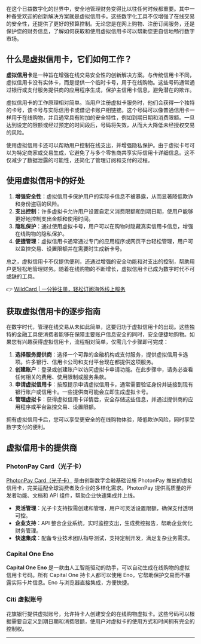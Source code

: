 在这个日益数字化的世界中，安全地管理财务变得比以往任何时候都重要。其中一种备受欢迎的创新解决方案就是虚拟信用卡。这些数字化工具不仅增强了在线交易的安全性，还提供了更好的预算控制。无论您是在网上购物、注册订阅服务，还是保护您的财务信息，了解如何获取和使用虚拟信用卡可以帮助您更自信地畅行数字市场。

## 什么是虚拟信用卡，它们如何工作？

**虚拟信用卡**是一种旨在增强在线交易安全性的创新解决方案。与传统信用卡不同，虚拟信用卡没有实体卡，而是提供一个临时卡号，用于在线购物。这些号码通常通过银行或支付服务提供商的应用程序生成，保护主信用卡信息，避免潜在的欺诈。

虚拟信用卡的工作原理相对简单。当用户注册虚拟卡服务时，他们会获得一个独特的卡号，该卡号与实际信用卡或借记卡账户相链接。这个号码可以像普通信用卡一样用于在线购物，并且通常具有附加的安全特性，例如到期日期和消费限额。一旦达到设定的限额或经过预定的时间段后，号码将失效，从而大大降低未经授权交易的风险。

使用虚拟信用卡还可以帮助用户控制在线支出，并增强隐私保护。由于虚拟卡号可以为特定商家或交易生成，它避免了与多个零售商共享实际信用卡详细信息。这不仅减少了数据泄露的可能性，还简化了管理订阅和支付的过程。

## 使用虚拟信用卡的好处

1. **增强安全性**：虚拟信用卡保护用户的实际卡信息不被暴露，从而显著降低欺诈和身份盗窃的风险。
2. **支出控制**：许多虚拟卡允许用户设置自定义消费限额和到期日期，使用户能够更好地控制支出金额和使用时间。
3. **隐私保护**：通过使用虚拟卡号，用户可以在购物时隐藏真实信用卡信息，增强在线购物的隐私保护。
4. **便捷管理**：虚拟信用卡通常通过专门的应用程序或网页平台轻松管理，用户可以监控交易、设置限额并在需要时生成新卡号。

总之，虚拟信用卡不仅提供便利，还通过增强的安全功能和对支出的控制，帮助用户更轻松地管理财务。随着在线购物的不断增长，虚拟信用卡已成为数字时代不可或缺的工具。

👉 [WildCard | 一分钟注册，轻松订阅海外线上服务](https://bit.ly/bewildcard)

## 获取虚拟信用卡的逐步指南

在数字时代，管理在线交易从未如此简单，这要归功于虚拟信用卡的出现。这些独特的金融工具使消费者能够在保障主要账户信息安全的同时，安全便捷地购物。如果您有兴趣获得虚拟信用卡，流程相对简单，仅需几个步骤即可完成：

1. **选择服务提供商**：选择一个可靠的金融机构或支付服务，提供虚拟信用卡选项。许多银行、信用卡公司和支付平台现在都提供这项服务。
2. **创建账户**：登录或创建账户以访问虚拟卡申请功能。在此步骤中，请务必查看任何相关的费用、使用限制或服务条款。
3. **申请虚拟信用卡**：按照提示申请虚拟信用卡，通常需要验证身份并链接到现有银行账户或信用卡。一些提供商可能会立即生成虚拟卡号。
4. **管理虚拟卡**：获得虚拟信用卡详情后，安全存储这些信息，并通过提供商的应用程序或平台监控交易、设置限额。

拥有虚拟信用卡后，您可以享受更安全的在线购物体验，降低欺诈风险，同时享受数字支付的便利。

## 虚拟信用卡的提供商

### PhotonPay Card（光子卡）

[PhotonPay Card（光子卡）](https://bit.ly/bewildcard) 是由创新数字金融基础设施 PhotonPay 推出的虚拟信用卡，完美适配全球消费者及企业的多样化需求。PhotonPay 提供高质量的开发者功能、文档和 API 组件，帮助企业快速集成并上线。

- **灵活管理**：光子卡支持按需创建和管理，用户可灵活设置限额，确保支付透明可控。
- **企业支持**：API 整合企业系统，实时监控支出，生成费控报告，帮助企业优化财务管理。
- **快速集成**：配备专业技术团队指导测试，支持定制开发，满足复杂业务需求。

### Capital One Eno

**Capital One Eno** 是一款由人工智能驱动的助手，可以自动生成在线购物的虚拟信用卡号码。所有 Capital One 持卡人都可以使用 Eno，它帮助保护交易而不暴露实际卡片信息。Eno 与浏览器直接集成，方便快捷。

### Citi 虚拟账号

花旗银行提供虚拟账号，允许持卡人创建安全的在线购物虚拟卡。这些号码可以根据需要自定义到期日期和消费限额，使用户对虚拟卡的使用方式和时间拥有完全的控制权。

---
